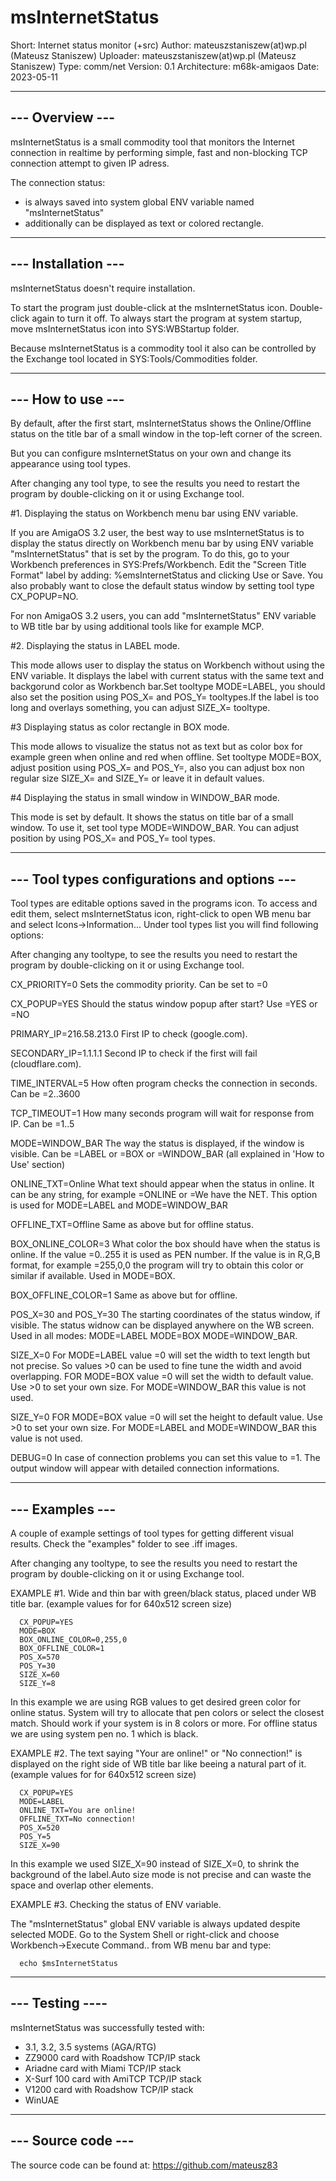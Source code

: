 # msInternetStatus

Short:        Internet status monitor (+src)
Author:       mateuszstaniszew(at)wp.pl (Mateusz Staniszew)
Uploader:     mateuszstaniszew(at)wp.pl (Mateusz Staniszew)
Type:         comm/net
Version:      0.1
Architecture: m68k-amigaos
Date:         2023-05-11


----------------
--- Overview ---
----------------

msInternetStatus is a small commodity tool that monitors the Internet
connection in realtime by performing simple, fast and non-blocking
TCP connection attempt to given IP adress.

The connection status:
- is always saved into system global ENV variable named "msInternetStatus"
- additionally can be displayed as text or colored rectangle.

--------------------
--- Installation ---
--------------------

msInternetStatus doesn't require installation. 

To start the program just double-click at the msInternetStatus icon. 
Double-click again to turn it off. To always start the program at system startup,
move msInternetStatus icon into SYS:WBStartup folder.

Because msInternetStatus is a commodity tool it also can be controlled 
by the Exchange tool located in SYS:Tools/Commodities folder.

------------------
--- How to use ---
------------------

By default, after the first start, msInternetStatus shows the Online/Offline
status on the title bar of a small window in the top-left corner of the screen.

But you can configure msInternetStatus on your own 
and change its appearance using tool types.

After changing any tool type, to see the results you need to restart the program 
by double-clicking on it or using Exchange tool.

   #1. Displaying the status on Workbench menu bar using ENV variable.

   If you are AmigaOS 3.2 user, the best way to use msInternetStatus is to display
   the status directly on Workbench menu bar by using ENV variable "msInternetStatus"
   that is set by the program. To do this, go to your Workbench preferences
   in SYS:Prefs/Workbench. Edit the "Screen Title Format" label by adding:
   %emsInternetStatus and clicking Use or Save. You also probably want to close
   the default status window by setting tool type CX_POPUP=NO.

   For non AmigaOS 3.2 users, you can add "msInternetStatus" ENV variable
   to WB title bar by using additional tools like for example MCP.


   #2. Displaying the status in LABEL mode.

   This mode allows user to display the status on Workbench without using the ENV
   variable. It displays the label with current status with the same text
   and backgorund color as Workbench bar.Set tooltype MODE=LABEL, you should also
   set the position using POS_X= and POS_Y= tooltypes.If the label is too long
   and overlays something, you can adjust SIZE_X= tooltype.


   #3 Displaying status as color rectangle in BOX mode.

   This mode allows to visualize the status not as text but as color box
   for example green when online and red when offline.
   Set tooltype MODE=BOX, adjust position using POS_X= and POS_Y=,
   also you can adjust box non regular size SIZE_X= and SIZE_Y= or leave it
   in default values.


   #4 Displaying the status in small window in WINDOW_BAR mode.

   This mode is set by default. It shows the status on title bar of a small window.
   To use it, set tool type MODE=WINDOW_BAR. You can adjust position by using
   POS_X= and POS_Y= tool types.

--------------------------------------------
--- Tool types configurations and options ---
--------------------------------------------

Tool types are editable options saved in the programs icon. To access and edit them, 
select msInternetStatus icon, right-click to open WB menu bar and select 
Icons->Information... Under tool types list you will find following options:

After changing any tooltype, to see the results you need to restart the program 
by double-clicking on it or using Exchange tool.

   CX_PRIORITY=0
   Sets the commodity priority. Can be set to =0

   CX_POPUP=YES
   Should the status window popup after start? Use =YES or =NO

   PRIMARY_IP=216.58.213.0
   First IP to check (google.com).

   SECONDARY_IP=1.1.1.1
   Second IP to check if the first will fail (cloudflare.com).

   TIME_INTERVAL=5
   How often program checks the connection in seconds. Can be =2..3600

   TCP_TIMEOUT=1
   How many seconds program will wait for response from IP. Can be =1..5

   MODE=WINDOW_BAR
   The way the status is displayed, if the window is visible. 
   Can be =LABEL or =BOX or =WINDOW_BAR (all explained in 'How to Use' section)

   ONLINE_TXT=Online
   What text should appear when the status in online.
   It can be any string, for example =ONLINE or =We have the NET.
   This option is used for MODE=LABEL and MODE=WINDOW_BAR

   OFFLINE_TXT=Offline
   Same as above but for offline status.

   BOX_ONLINE_COLOR=3
   What color the box should have when the status is online.
   If the value =0..255 it is used as PEN number. 
   If the value is in R,G,B format, for example =255,0,0
   the program will try to obtain this color or similar if available.
   Used in MODE=BOX.

   BOX_OFFLINE_COLOR=1
   Same as above but for offline.

   POS_X=30 and POS_Y=30
   The starting coordinates of the status window, if visible.
   The status widnow can be displayed anywhere on the WB screen.
   Used in all modes: MODE=LABEL MODE=BOX MODE=WINDOW_BAR.

   SIZE_X=0
   For MODE=LABEL value =0 will set the width to text length but not precise. 
   So values >0 can be used to fine tune the width and avoid overlapping.
   FOR MODE=BOX value =0 will set the width to default value. Use >0 to set 
   your own size. For MODE=WINDOW_BAR this value is not used.

   SIZE_Y=0
   FOR MODE=BOX value =0 will set the height to default value. Use >0 to 
   set your own size. For MODE=LABEL and MODE=WINDOW_BAR this value is not used.

   DEBUG=0
   In case of connection problems you can set this value to =1. 
   The output window will appear with detailed connection informations. 

----------------
--- Examples ---
----------------

A couple of example settings of tool types for getting different visual results.
Check the "examples" folder to see .iff images.

After changing any tooltype, to see the results you need to restart the program 
by double-clicking on it or using Exchange tool.

   EXAMPLE #1. 
   Wide and thin bar with green/black status, placed under WB title bar.
   (example values for for 640x512 screen size)
   
      CX_POPUP=YES
      MODE=BOX
      BOX_ONLINE_COLOR=0,255,0
      BOX_OFFLINE_COLOR=1
      POS_X=570
      POS_Y=30
      SIZE_X=60
      SIZE_Y=8

   In this example we are using RGB values to get desired green color for online
   status. System will try to allocate that pen colors or select the closest match.
   Should work if your system is in 8 colors or more. For offline status we are
   using system pen no. 1 which is black.

   EXAMPLE #2.
   The text saying "Your are online!" or "No connection!" 
   is displayed on the right side of WB title bar like beeing a natural part of it.
   (example values for for 640x512 screen size)

      CX_POPUP=YES
      MODE=LABEL
      ONLINE_TXT=You are online!
      OFFLINE_TXT=No connection!
      POS_X=520
      POS_Y=5
      SIZE_X=90

   In this example we used SIZE_X=90 instead of SIZE_X=0, to shrink the background
   of the label.Auto size mode is not precise and can waste the space and overlap
   other elements.      

   EXAMPLE #3.
   Checking the status of ENV variable.

   The "msInternetStatus" global ENV variable is always updated despite selected MODE.
   Go to the System Shell or right-click and choose Workbench->Execute Command.. 
   from WB menu bar and type:
      
      echo $msInternetStatus

----------------
--- Testing ----
----------------

msInternetStatus was successfully tested with:

- 3.1, 3.2, 3.5 systems (AGA/RTG)
- ZZ9000 card with Roadshow TCP/IP stack
- Ariadne card with Miami TCP/IP stack
- X-Surf 100 card with AmiTCP TCP/IP stack
- V1200 card with Roadshow TCP/IP stack
- WinUAE


-------------------
--- Source code ---
-------------------

The source code can be found at: https://github.com/mateusz83



